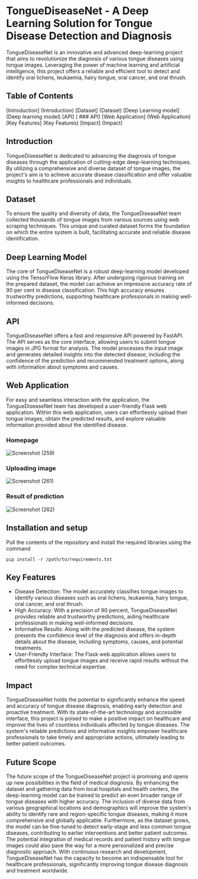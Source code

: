 # TongueDiseaseNet - A Deep Learning Solution for Tongue Disease Detection and Diagnosis
TongueDiseaseNet is an innovative and advanced deep-learning project that aims to revolutionize the diagnosis of various tongue diseases using tongue images. Leveraging the power of machine learning and artificial intelligence, this project offers a reliable and efficient tool to detect and identify oral lichens, leukaemia, hairy tongue, oral cancer, and oral thrush.

## Table of Contents
[Introduction] (Introduction)
[Dataset] (Dataset)
[Deep Learning model] (Deep learning model)
[API] ( ### API)
[Web Application] (Web Application)
[Key Features] (Key Features)
[Impact] (Impact)

## Introduction
TongueDiseaseNet is dedicated to advancing the diagnosis of tongue diseases through the application of cutting-edge deep-learning techniques. By utilizing a comprehensive and diverse dataset of tongue images, the project's aim is to achieve accurate disease classification and offer valuable insights to healthcare professionals and individuals.

## Dataset
To ensure the quality and diversity of data, the TongueDiseaseNet team collected thousands of tongue images from various sources using web scraping techniques. This unique and curated dataset forms the foundation on which the entire system is built, facilitating accurate and reliable disease identification.

## Deep Learning Model
The core of TongueDiseaseNet is a robust deep-learning model developed using the TensorFlow Keras library. After undergoing rigorous training on the prepared dataset, the model can achieve an impressive accuracy rate of 90 per cent in disease classification. This high accuracy ensures trustworthy predictions, supporting healthcare professionals in making well-informed decisions.

## API
TongueDiseaseNet offers a fast and responsive API powered by FastAPI. The API serves as the core interface, allowing users to submit tongue images in JPG format for analysis. The model processes the input image and generates detailed insights into the detected disease, including the confidence of the prediction and recommended treatment options, along with information about symptoms and causes.

## Web Application
For easy and seamless interaction with the application, the TongueDiseaseNet team has developed a user-friendly Flask web application. Within this web application, users can effortlessly upload their tongue images, obtain the predicted results, and explore valuable information provided about the identified disease.

### Homepage

![Screenshot (259)](https://github.com/shivangis22/tonguedetection/assets/71970506/9131b358-7c28-4097-a4ea-31bde86c0289)

### Uploading image

![Screenshot (261)](https://github.com/shivangis22/tonguedetection/assets/71970506/9ef31c02-6627-4a3f-82e2-66284b63171f)

### Result of prediction

![Screenshot (262)](https://github.com/shivangis22/tonguedetection/assets/71970506/037d237c-3ab5-476e-8aad-9567bbf965e0)

## Installation and setup
Pull the contents of the repository and install the required libraries using the command 
```
pip install -r /path/to/requirements.txt
```

## Key Features
* Disease Detection: The model accurately classifies tongue images to identify various diseases such as oral lichens, leukaemia, hairy tongue, oral cancer, and oral thrush.
* High Accuracy: With a precision of 90 percent, TongueDiseaseNet provides reliable and trustworthy predictions, aiding healthcare professionals in making well-informed decisions.
* Informative Results: Along with the predicted disease, the system presents the confidence level of the diagnosis and offers in-depth details about the disease, including symptoms, causes, and potential treatments.
* User-Friendly Interface: The Flask web application allows users to effortlessly upload tongue images and receive rapid results without the need for complex technical expertise.

## Impact
TongueDiseaseNet holds the potential to significantly enhance the speed and accuracy of tongue disease diagnosis, enabling early detection and proactive treatment. With its state-of-the-art technology and accessible interface, this project is poised to make a positive impact on healthcare and improve the lives of countless individuals affected by tongue diseases. The system's reliable predictions and informative insights empower healthcare professionals to take timely and appropriate actions, ultimately leading to better patient outcomes.

## Future Scope
The future scope of the TongueDiseaseNet project is promising and opens up new possibilities in the field of medical diagnosis. By enhancing the dataset and gathering data from local hospitals and health centers, the deep-learning model can be trained to predict an even broader range of tongue diseases with higher accuracy. The inclusion of diverse data from various geographical locations and demographics will improve the system's ability to identify rare and region-specific tongue diseases, making it more comprehensive and globally applicable. Furthermore, as the dataset grows, the model can be fine-tuned to detect early-stage and less common tongue diseases, contributing to earlier interventions and better patient outcomes. The potential integration of medical records and patient history with tongue images could also pave the way for a more personalized and precise diagnostic approach. With continuous research and development, TongueDiseaseNet has the capacity to become an indispensable tool for healthcare professionals, significantly improving tongue disease diagnosis and treatment worldwide.


